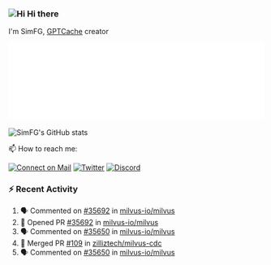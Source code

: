 ### <img src='https://qpluspicture.oss-cn-beijing.aliyuncs.com/6LjjQA/Hi.gif' alt='Hi' width="24"/> Hi there

I'm SimFG, [GPTCache](https://github.com/zilliztech/GPTCache) creator

![Metrics 👋](/metrics.plugin.followup.user.svg)

![SimFG's GitHub stats](https://github-readme-stats.vercel.app/api?username=SimFG&show_icons=true&theme=radical&count_private=true)

📫 How to reach me:

[![Connect on Mail](https://img.shields.io/badge/Ask%20me-anything-1abc9c.svg)](mailto:1142838399@qq.com)
[![Twitter](https://img.shields.io/twitter/follow/FogSim?style=social)](https://twitter.com/FogSim)
[![Discord](https://img.shields.io/discord/1092648432495251507?label=Discord&logo=discord)](https://discord.gg/Q8C6WEjSWV)

### :zap: Recent Activity

<!--START_SECTION:activity-->
1. 🗣 Commented on [#35692](https://github.com/milvus-io/milvus/issues/35692) in [milvus-io/milvus](https://github.com/milvus-io/milvus)
2. 💪 Opened PR [#35692](https://github.com/milvus-io/milvus/pull/35692) in [milvus-io/milvus](https://github.com/milvus-io/milvus)
3. 🗣 Commented on [#35650](https://github.com/milvus-io/milvus/issues/35650) in [milvus-io/milvus](https://github.com/milvus-io/milvus)
4. 🎉 Merged PR [#109](https://github.com/zilliztech/milvus-cdc/pull/109) in [zilliztech/milvus-cdc](https://github.com/zilliztech/milvus-cdc)
5. 🗣 Commented on [#35650](https://github.com/milvus-io/milvus/issues/35650) in [milvus-io/milvus](https://github.com/milvus-io/milvus)
<!--END_SECTION:activity-->

